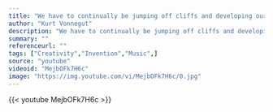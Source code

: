 ```yaml
---
title: "We have to continually be jumping off cliffs and developing our wings on the way down."
author: "Kurt Vonnegut"
description: "We have to continually be jumping off cliffs and developing our wings on the way down. - Kurt Vonnegut quotes from GetInspired365.com"
summary: ""
referenceurl: ""
tags: ["Creativity","Invention","Music",]
source: "youtube"
videoid: "MejbOFk7H6c"
image: "https://img.youtube.com/vi/MejbOFk7H6c/0.jpg"
---
```


{{< youtube MejbOFk7H6c >}}
